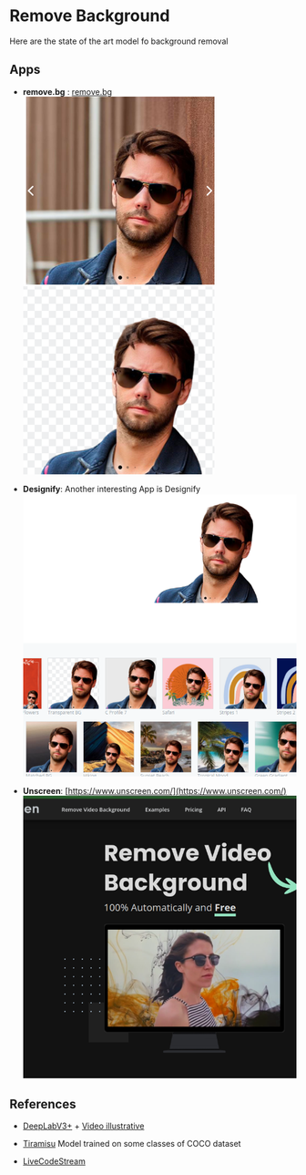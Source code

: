 # Remove Background

Here are the state of the art model fo background removal


## Apps

- **remove.bg** : [remove.bg](images/https://remove.bg)
    ![image](images/image_image1.png)
    ![image](images/image_image2.png)

- **Designify**: Another interesting App is Designify
  ![image](images/image_example.png)

- **Unscreen**: [https://www.unscreen.com/](https://www.unscreen.com/)
  ![image](images/image_image.png)

## References

- [DeepLabV3+](https://github.com/nikhilroxtomar/Remove-Photo-Background-using-TensorFlow) + [Video illustrative](https://www.youtube.com/watch?v=5q3Wc8puIeg&ab_channel=IdiotDeveloper)

- [Tiramisu](https://towardsdatascience.com/background-removal-with-deep-learning-c4f2104b3157) Model trained on some classes of COCO dataset

- [LiveCodeStream](https://livecodestream.dev/post/remove-the-background-from-images-using-ai-and-python/)
